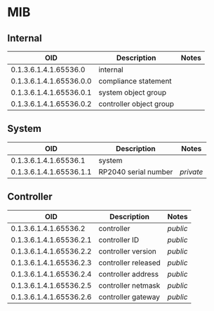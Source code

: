 # MIB

## Internal

| OID                    | Description             | Notes      |
|------------------------|-------------------------|------------|
|0.1.3.6.1.4.1.65536.0   | internal                |            |
|0.1.3.6.1.4.1.65536.0.0 | compliance statement    |            |
|0.1.3.6.1.4.1.65536.0.1 | system object group     |            |
|0.1.3.6.1.4.1.65536.0.2 | controller object group |            |

## System

| OID                    | Description             | Notes      |
|------------------------|-------------------------|------------|
|0.1.3.6.1.4.1.65536.1   | system                  | 
|0.1.3.6.1.4.1.65536.1.1 | RP2040 serial number    | _private_  |

## Controller

| OID                     | Description            | Notes      |
|-------------------------|------------------------|------------|
| 0.1.3.6.1.4.1.65536.2   | controller             | _public_   |
| 0.1.3.6.1.4.1.65536.2.1 | controller ID          | _public_   |
| 0.1.3.6.1.4.1.65536.2.2 | controller version     | _public_   |
| 0.1.3.6.1.4.1.65536.2.3 | controller released    | _public_   |
| 0.1.3.6.1.4.1.65536.2.4 | controller address     | _public_   |
| 0.1.3.6.1.4.1.65536.2.5 | controller netmask     | _public_   |
| 0.1.3.6.1.4.1.65536.2.6 | controller gateway     | _public_   |
